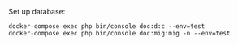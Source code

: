 Set up database:

```
docker-compose exec php bin/console doc:d:c --env=test
docker-compose exec php bin/console doc:mig:mig -n --env=test
```